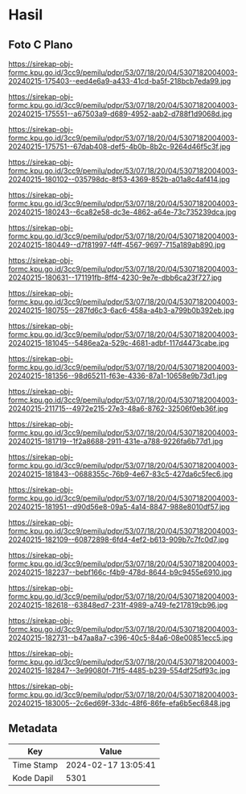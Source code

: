 # Hasil

## Foto C Plano

https://sirekap-obj-formc.kpu.go.id/3cc9/pemilu/pdpr/53/07/18/20/04/5307182004003-20240215-175403--eed4e6a9-a433-41cd-ba5f-218bcb7eda99.jpg

https://sirekap-obj-formc.kpu.go.id/3cc9/pemilu/pdpr/53/07/18/20/04/5307182004003-20240215-175551--a67503a9-d689-4952-aab2-d788f1d9068d.jpg

https://sirekap-obj-formc.kpu.go.id/3cc9/pemilu/pdpr/53/07/18/20/04/5307182004003-20240215-175751--67dab408-def5-4b0b-8b2c-9264d46f5c3f.jpg

https://sirekap-obj-formc.kpu.go.id/3cc9/pemilu/pdpr/53/07/18/20/04/5307182004003-20240215-180102--035798dc-8f53-4369-852b-a01a8c4af414.jpg

https://sirekap-obj-formc.kpu.go.id/3cc9/pemilu/pdpr/53/07/18/20/04/5307182004003-20240215-180243--6ca82e58-dc3e-4862-a64e-73c735239dca.jpg

https://sirekap-obj-formc.kpu.go.id/3cc9/pemilu/pdpr/53/07/18/20/04/5307182004003-20240215-180449--d7f81997-f4ff-4567-9697-715a189ab890.jpg

https://sirekap-obj-formc.kpu.go.id/3cc9/pemilu/pdpr/53/07/18/20/04/5307182004003-20240215-180631--171191fb-8ff4-4230-9e7e-dbb6ca23f727.jpg

https://sirekap-obj-formc.kpu.go.id/3cc9/pemilu/pdpr/53/07/18/20/04/5307182004003-20240215-180755--287fd6c3-6ac6-458a-a4b3-a799b0b392eb.jpg

https://sirekap-obj-formc.kpu.go.id/3cc9/pemilu/pdpr/53/07/18/20/04/5307182004003-20240215-181045--5486ea2a-529c-4681-adbf-117d4473cabe.jpg

https://sirekap-obj-formc.kpu.go.id/3cc9/pemilu/pdpr/53/07/18/20/04/5307182004003-20240215-181356--98d65211-f63e-4336-87a1-10658e9b73d1.jpg

https://sirekap-obj-formc.kpu.go.id/3cc9/pemilu/pdpr/53/07/18/20/04/5307182004003-20240215-211715--4972e215-27e3-48a6-8762-32506f0eb36f.jpg

https://sirekap-obj-formc.kpu.go.id/3cc9/pemilu/pdpr/53/07/18/20/04/5307182004003-20240215-181719--1f2a8688-2911-431e-a788-9226fa6b77d1.jpg

https://sirekap-obj-formc.kpu.go.id/3cc9/pemilu/pdpr/53/07/18/20/04/5307182004003-20240215-181843--0688355c-76b9-4e67-83c5-427da6c5fec6.jpg

https://sirekap-obj-formc.kpu.go.id/3cc9/pemilu/pdpr/53/07/18/20/04/5307182004003-20240215-181951--d90d56e8-09a5-4a14-8847-988e8010df57.jpg

https://sirekap-obj-formc.kpu.go.id/3cc9/pemilu/pdpr/53/07/18/20/04/5307182004003-20240215-182109--60872898-6fd4-4ef2-b613-909b7c7fc0d7.jpg

https://sirekap-obj-formc.kpu.go.id/3cc9/pemilu/pdpr/53/07/18/20/04/5307182004003-20240215-182237--bebf166c-f4b9-478d-8644-b9c9455e6910.jpg

https://sirekap-obj-formc.kpu.go.id/3cc9/pemilu/pdpr/53/07/18/20/04/5307182004003-20240215-182618--63848ed7-231f-4989-a749-fe217819cb96.jpg

https://sirekap-obj-formc.kpu.go.id/3cc9/pemilu/pdpr/53/07/18/20/04/5307182004003-20240215-182731--b47aa8a7-c396-40c5-84a6-08e00851ecc5.jpg

https://sirekap-obj-formc.kpu.go.id/3cc9/pemilu/pdpr/53/07/18/20/04/5307182004003-20240215-182847--3e99080f-71f5-4485-b239-554df25df93c.jpg

https://sirekap-obj-formc.kpu.go.id/3cc9/pemilu/pdpr/53/07/18/20/04/5307182004003-20240215-183005--2c6ed69f-33dc-48f6-86fe-efa6b5ec6848.jpg


## Metadata

| Key        | Value               |
| ---------- | ------------------- |
| Time Stamp | 2024-02-17 13:05:41 |
| Kode Dapil | 5301                |



